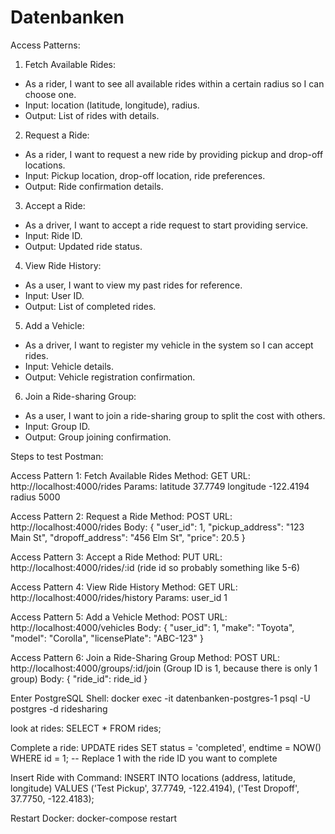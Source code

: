 # Datenbanken

Access Patterns:

1. Fetch Available Rides:
- As a rider, I want to see all available rides within a certain radius so I can choose one.
- Input: location (latitude, longitude), radius.
- Output: List of rides with details.

2. Request a Ride:
- As a rider, I want to request a new ride by providing pickup and drop-off locations.
- Input: Pickup location, drop-off location, ride preferences.
- Output: Ride confirmation details.

3. Accept a Ride:
- As a driver, I want to accept a ride request to start providing service.
- Input: Ride ID.
- Output: Updated ride status.

4. View Ride History:
- As a user, I want to view my past rides for reference.
- Input: User ID.
- Output: List of completed rides.

5. Add a Vehicle:
- As a driver, I want to register my vehicle in the system so I can accept rides.
- Input: Vehicle details.
- Output: Vehicle registration confirmation.

6. Join a Ride-sharing Group:
- As a user, I want to join a ride-sharing group to split the cost with others.
- Input: Group ID.
- Output: Group joining confirmation.

Steps to test Postman:

Access Pattern 1: Fetch Available Rides
Method: GET
URL: http://localhost:4000/rides
Params:
latitude	37.7749
longitude	-122.4194
radius	    5000

Access Pattern 2: Request a Ride
Method: POST
URL: http://localhost:4000/rides
Body:
{
    "user_id": 1,
    "pickup_address": "123 Main St",
    "dropoff_address": "456 Elm St",
    "price": 20.5
}

Access Pattern 3: Accept a Ride
Method: PUT
URL: http://localhost:4000/rides/:id (ride id so probably something like 5-6)

Access Pattern 4: View Ride History
Method: GET
URL: http://localhost:4000/rides/history
Params:
user_id	    1

Access Pattern 5: Add a Vehicle
Method: POST
URL: http://localhost:4000/vehicles
Body:
{
    "user_id": 1,
    "make": "Toyota",
    "model": "Corolla",
    "licensePlate": "ABC-123"
}

Access Pattern 6: Join a Ride-Sharing Group
Method: POST
URL: http://localhost:4000/groups/:id/join (Group ID is 1, because there is only 1 group)
Body:
{
    "ride_id": ride_id
}

Enter PostgreSQL Shell:
docker exec -it datenbanken-postgres-1 psql -U postgres -d ridesharing

look at rides:
SELECT * FROM rides;

Complete a ride:
UPDATE rides
SET status = 'completed',
    endtime = NOW()
WHERE id = 1; -- Replace 1 with the ride ID you want to complete

Insert Ride with Command:
INSERT INTO locations (address, latitude, longitude)
VALUES ('Test Pickup', 37.7749, -122.4194), ('Test Dropoff', 37.7750, -122.4183);

Restart Docker:
docker-compose restart